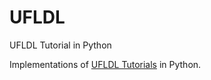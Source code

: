 # UFLDL
UFLDL Tutorial in Python

Implementations of [UFLDL Tutorials](http://ufldl.stanford.edu/tutorial/) in Python.
